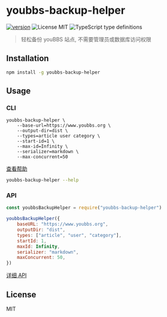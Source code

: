 
# youbbs-backup-helper

[![version](https://img.shields.io/github/package-json/v/Xmader/youbbs-backup-helper)](https://www.npmjs.com/package/youbbs-backup-helper) ![License MIT](https://img.shields.io/github/license/Xmader/youbbs-backup-helper) ![TypeScript type definitions](https://img.shields.io/badge/types-TypeScript-blue)


> 轻松备份 youBBS 站点, 不需要管理员或数据库访问权限

## Installation

```sh
npm install -g youbbs-backup-helper
```

## Usage

### CLI

```
youbbs-backup-helper \
    --base-url=https://www.youbbs.org \
    --output-dir=dist \
    --types=article user category \
    --start-id=1 \
    --max-id=Infinity \
    --serializer=markdown \
    --max-concurrent=50
```

[查看帮助](cli/cli.js#L7)

```bash
youbbs-backup-helper --help
```

### API

```js
const youbbsBackupHelper = require("youbbs-backup-helper")

youbbsBackupHelper({
    baseURL: "https://www.youbbs.org",
    outputDir: "dist",
    types: ["article", "user", "category"],
    startId: 1,
    maxId: Infinity,
    serializer: "markdown",
    maxConcurrent: 50,
})
```

[详细 API](src/main.ts#L21)

## License

MIT
